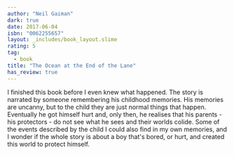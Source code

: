 ```yaml
---
author: "Neil Gaiman"
dark: true
date: 2017-06-04
isbn: "0062255657"
layout: _includes/book_layout.slime
rating: 5
tag:
  - book
title: "The Ocean at the End of the Lane"
has_review: true
---
```


I finished this book before I even knew what happened. The story is narrated by someone remembering his childhood memories. His memories are uncanny, but to the child they are just normal things that happen. Eventually he got himself hurt and, only then, he realises that his parents - his protectors - do not see what he sees and their worlds colide. Some of the events described by the child I could also find in my own memories, and I wonder if the whole story is about a boy that's bored, or hurt, and created this world to protect himself.
